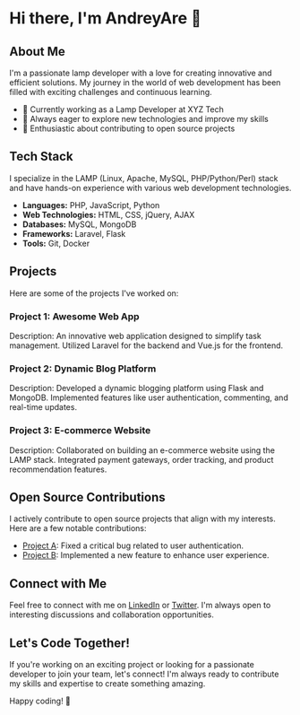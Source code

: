 # Hi there, I'm AndreyAre 👋

## About Me
I'm a passionate lamp developer with a love for creating innovative and efficient solutions. My journey in the world of web development has been filled with exciting challenges and continuous learning.

- 💼 Currently working as a Lamp Developer at XYZ Tech
- 🌱 Always eager to explore new technologies and improve my skills
- 🚀 Enthusiastic about contributing to open source projects

## Tech Stack
I specialize in the LAMP (Linux, Apache, MySQL, PHP/Python/Perl) stack and have hands-on experience with various web development technologies.

- **Languages:** PHP, JavaScript, Python
- **Web Technologies:** HTML, CSS, jQuery, AJAX
- **Databases:** MySQL, MongoDB
- **Frameworks:** Laravel, Flask
- **Tools:** Git, Docker

## Projects
Here are some of the projects I've worked on:

### Project 1: Awesome Web App
Description: An innovative web application designed to simplify task management. Utilized Laravel for the backend and Vue.js for the frontend.

### Project 2: Dynamic Blog Platform
Description: Developed a dynamic blogging platform using Flask and MongoDB. Implemented features like user authentication, commenting, and real-time updates.

### Project 3: E-commerce Website
Description: Collaborated on building an e-commerce website using the LAMP stack. Integrated payment gateways, order tracking, and product recommendation features.

## Open Source Contributions
I actively contribute to open source projects that align with my interests. Here are a few notable contributions:

- [Project A](link-to-project-a): Fixed a critical bug related to user authentication.
- [Project B](link-to-project-b): Implemented a new feature to enhance user experience.

## Connect with Me
Feel free to connect with me on [LinkedIn](https://www.linkedin.com/in/andreyare) or [Twitter](https://twitter.com/AndreyAreDev). I'm always open to interesting discussions and collaboration opportunities.

## Let's Code Together!
If you're working on an exciting project or looking for a passionate developer to join your team, let's connect! I'm always ready to contribute my skills and expertise to create something amazing.

Happy coding! 🚀
